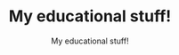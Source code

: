 <h1 style="text-align: center;">My educational stuff!</h1>
<p style="text-align: center;">My educational stuff!</p>
